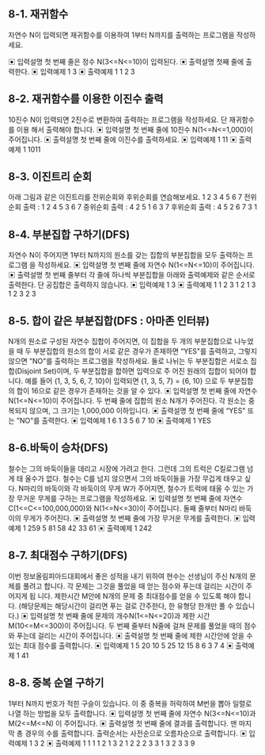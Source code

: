 ## 8-1. 재귀함수

자연수 N이 입력되면 재귀함수를 이용하여 1부터 N까지를 출력하는 프로그램을 작성하세요.

▣ 입력설명
첫 번째 줄은 정수 N(3<=N<=10)이 입력된다.
▣ 출력설명
첫째 줄에 출력한다.
▣ 입력예제 1
3
▣ 출력예제 1
1 2 3

## 8-2. 재귀함수를 이용한 이진수 출력

10진수 N이 입력되면 2진수로 변환하여 출력하는 프로그램을 작성하세요. 단 재귀함수를 이용
해서 출력해야 합니다.
▣ 입력설명
첫 번째 줄에 10진수 N(1<=N<=1,000)이 주어집니다.
▣ 출력설명
첫 번째 줄에 이진수를 출력하세요.
▣ 입력예제 1
11
▣ 출력예제 1
1011

## 8-3. 이진트리 순회

아래 그림과 같은 이진트리를 전위순회와 후위순회를 연습해보세요.
1
2 3
4 5 6 7
전위순회 출력 : 1 2 4 5 3 6 7
중위순회 출력 : 4 2 5 1 6 3 7
후위순회 출력 : 4 5 2 6 7 3 1

## 8-4. 부분집합 구하기(DFS)

자연수 N이 주어지면 1부터 N까지의 원소를 갖는 집합의 부분집합을 모두 출력하는 프로그램
을 작성하세요.
▣ 입력설명
첫 번째 줄에 자연수 N(1<=N<=10)이 주어집니다.
▣ 출력설명
첫 번째 줄부터 각 줄에 하나씩 부분집합을 아래와 출력예제와 같은 순서로 출력한다.
단 공집합은 출력하지 않습니다.
▣ 입력예제 1
3
▣ 출력예제 1
1 2 3
1 2
1 3
1
2 3
2
3

## 8-5. 합이 같은 부분집합(DFS : 아마존 인터뷰)

N개의 원소로 구성된 자연수 집합이 주어지면, 이 집합을 두 개의 부분집합으로 나누었을 때
두 부분집합의 원소의 합이 서로 같은 경우가 존재하면 “YES"를 출력하고, 그렇지 않으면
”NO"를 출력하는 프로그램을 작성하세요.
둘로 나뉘는 두 부분집합은 서로소 집합(Disjoint Set)이며, 두 부분집합을 합하면 입력으로 주
어진 원래의 집합이 되어야 합니다.
예를 들어 {1, 3, 5, 6, 7, 10}이 입력되면 {1, 3, 5, 7} = {6, 10} 으로 두 부분집합의 합이
16으로 같은 경우가 존재하는 것을 알 수 있다.
▣ 입력설명
첫 번째 줄에 자연수 N(1<=N<=10)이 주어집니다.
두 번째 줄에 집합의 원소 N개가 주어진다. 각 원소는 중복되지 않으며, 그 크기는 1,000,000
이하입니다.
▣ 출력설명
첫 번째 줄에 “YES" 또는 ”NO"를 출력한다.
▣ 입력예제 1
6
1 3 5 6 7 10
▣ 출력예제 1
YES

## 8-6.바둑이 승차(DFS)

철수는 그의 바둑이들을 데리고 시장에 가려고 한다. 그런데 그의 트럭은 C킬로그램 넘게 태
울수가 없다. 철수는 C를 넘지 않으면서 그의 바둑이들을 가장 무겁게 태우고 싶다.
N마리의 바둑이와 각 바둑이의 무게 W가 주어지면, 철수가 트럭에 태울 수 있는 가장 무거운
무게를 구하는 프로그램을 작성하세요.
▣ 입력설명
첫 번째 줄에 자연수 C(1<=C<=100,000,000)와 N(1<=N<=30)이 주어집니다.
둘째 줄부터 N마리 바둑이의 무게가 주어진다.
▣ 출력설명
첫 번째 줄에 가장 무거운 무게를 출력한다.
▣ 입력예제 1
259 5
81
58
42
33
61
▣ 출력예제 1
242

## 8-7. 최대점수 구하기(DFS)

이번 정보올림피아드대회에서 좋은 성적을 내기 위하여 현수는 선생님이 주신 N개의 문제를
풀려고 합니다. 각 문제는 그것을 풀었을 때 얻는 점수와 푸는데 걸리는 시간이 주어지게 됩
니다. 제한시간 M안에 N개의 문제 중 최대점수를 얻을 수 있도록 해야 합니다. (해당문제는
해당시간이 걸리면 푸는 걸로 간주한다, 한 유형당 한개만 풀 수 있습니다.)
▣ 입력설명
첫 번째 줄에 문제의 개수N(1<=N<=20)과 제한 시간 M(10<=M<=300)이 주어집니다.
두 번째 줄부터 N줄에 걸쳐 문제를 풀었을 때의 점수와 푸는데 걸리는 시간이 주어집니다.
▣ 출력설명
첫 번째 줄에 제한 시간안에 얻을 수 있는 최대 점수를 출력합니다.
▣ 입력예제 1
5 20
10 5
25 12
15 8
6 3
7 4
▣ 출력예제 1
41

## 8-8. 중복 순열 구하기

1부터 N까지 번호가 적힌 구슬이 있습니다. 이 중 중복을 허락하여 M번을 뽑아 일렬로 나열
하는 방법을 모두 출력합니다.
▣ 입력설명
첫 번째 줄에 자연수 N(3<=N<=10)과 M(2<=M<=N) 이 주어집니다.
▣ 출력설명
첫 번째 줄에 결과를 출력합니다. 맨 마지막 총 경우의 수를 출력합니다.
출력순서는 사전순으로 오름차순으로 출력합니다.
▣ 입력예제 1
3 2
▣ 출력예제 1
1 1
1 2
1 3
2 1
2 2
2 3
3 1
3 2
3 3
9
